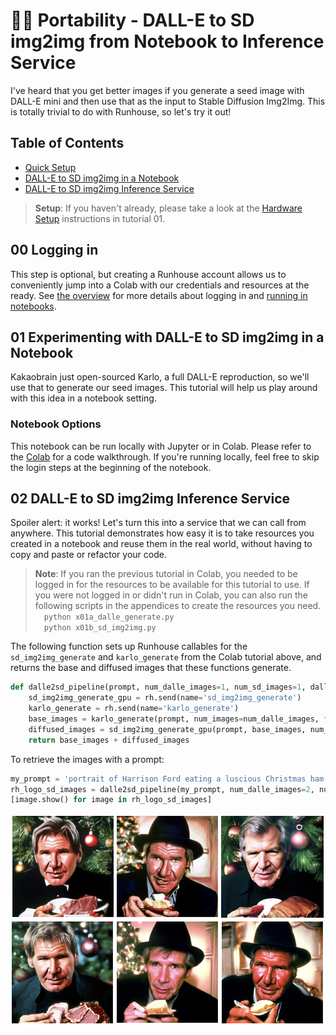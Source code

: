 # 👩‍🚀 Portability - DALL-E to SD img2img from Notebook to Inference Service

I've heard that you get better images if you generate a seed image with DALL-E
mini and then use that as the input to Stable Diffusion Img2Img. This is
totally trivial to do with Runhouse, so let's try it out!

## Table of Contents
- [Quick Setup](#00-quick-setup)
- [DALL-E to SD img2img in a Notebook](#01-experimenting-with-dall-e-to-sd-img2img-in-a-notebook)
- [DALL-E to SD img2img Inference Service](#02-dall-e-to-sd-img2img-inference-service)

> **Setup**:
If you haven't already, please take a look at the 
[Hardware Setup](../t01_Stable_Diffusion/README.md#00-hardware-setup) instructions in tutorial 01.

## 00 Logging in

This step is optional, but creating a Runhouse account allows us to 
conveniently jump into a Colab with our credentials and resources at the ready.
See [the overview](../x00_Overview/README.md#02-secrets-and-logging-in) for more details
about logging in and [running in notebooks](../x00_Overview/README.md#notes-on-notebooks).

## 01 Experimenting with DALL-E to SD img2img in a Notebook

Kakaobrain just open-sourced Karlo, a full DALL-E reproduction, so we'll use that to generate our seed 
images. This tutorial will help us play around with this idea in a notebook setting.

### Notebook Options
This notebook can be run locally with Jupyter or in Colab. Please refer to the
[Colab](https://colab.research.google.com/github/run-house/tutorials/blob/main/t03_DALLE_SD_pipeline/p01_colab_dalle_to_sd_img2img.ipynb) for a code walkthrough. 
If you're running locally, feel free to skip the login steps at the beginning of the notebook.


## 02 DALL-E to SD img2img Inference Service

Spoiler alert: it works! Let's turn this into a service that we can call from anywhere. This 
tutorial demonstrates how easy it is to take resources you created in a notebook and reuse them in
the real world, without having to copy and paste or refactor your code.

>**Note**:
If you ran the previous tutorial in Colab, you needed to be logged in for the
resources to be available for this tutorial to use. If you were not logged in
or didn't run in Colab, you can also run the following scripts in the
appendices to create the resources you need.  
&emsp;`python x01a_dalle_generate.py`  
&emsp;`python x01b_sd_img2img.py `

The following function sets up Runhouse callables for the `sd_img2img_generate`
and `karlo_generate` from the Colab tutorial above, and returns the base and
diffused images that these functions generate.

```python
def dalle2sd_pipeline(prompt, num_dalle_images=1, num_sd_images=1, dalle_kwargs={}, sd_kwargs={}):
    sd_img2img_generate_gpu = rh.send(name='sd_img2img_generate')
    karlo_generate = rh.send(name='karlo_generate')
    base_images = karlo_generate(prompt, num_images=num_dalle_images, **dalle_kwargs)
    diffused_images = sd_img2img_generate_gpu(prompt, base_images, num_images=num_sd_images, **sd_kwargs)
    return base_images + diffused_images
```

To retrieve the images with a prompt:

```python
my_prompt = 'portrait of Harrison Ford eating a luscious Christmas ham'
rh_logo_sd_images = dalle2sd_pipeline(my_prompt, num_dalle_images=2, num_sd_images=2)
[image.show() for image in rh_logo_sd_images]
```

![](../assets/t03/p02_output.png)
